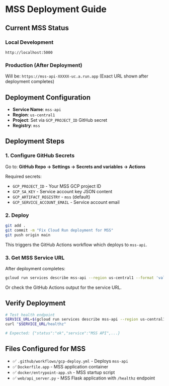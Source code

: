 # MSS Deployment Guide

## Current MSS Status

### Local Development
```
http://localhost:5000
```

### Production (After Deployment)
Will be: `https://mss-api-XXXXX-uc.a.run.app`
(Exact URL shown after deployment completes)

## Deployment Configuration

- **Service Name**: `mss-api`
- **Region**: `us-central1`
- **Project**: Set via `GCP_PROJECT_ID` GitHub secret
- **Registry**: `mss`

## Deployment Steps

### 1. Configure GitHub Secrets

Go to: **GitHub Repo → Settings → Secrets and variables → Actions**

Required secrets:
- `GCP_PROJECT_ID` - Your MSS GCP project ID
- `GCP_SA_KEY` - Service account key JSON content
- `GCP_ARTIFACT_REGISTRY` - `mss` (default)
- `GCP_SERVICE_ACCOUNT_EMAIL` - Service account email

### 2. Deploy

```bash
git add .
git commit -m "Fix Cloud Run deployment for MSS"
git push origin main
```

This triggers the GitHub Actions workflow which deploys to `mss-api`.

### 3. Get MSS Service URL

After deployment completes:

```bash
gcloud run services describe mss-api --region us-central1 --format 'value(status.url)'
```

Or check the GitHub Actions output for the service URL.

## Verify Deployment

```bash
# Test health endpoint
SERVICE_URL=$(gcloud run services describe mss-api --region us-central1 --format 'value(status.url)')
curl "$SERVICE_URL/healthz"

# Expected: {"status":"ok","service":"MSS API",...}
```

## Files Configured for MSS

- ✅ `.github/workflows/gcp-deploy.yml` - Deploys `mss-api`
- ✅ `Dockerfile.app` - MSS application container
- ✅ `docker/entrypoint-app.sh` - MSS startup script
- ✅ `web/api_server.py` - MSS Flask application with `/healthz` endpoint

